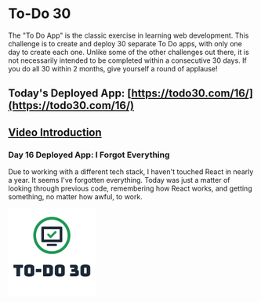 # To-Do 30

The "To Do App" is the classic exercise in learning web development. This challenge is to create and deploy 30 separate To Do apps, with only one day to create each one. Unlike some of the other challenges out there, it is not necessarily intended to be completed within a consecutive 30 days. If you do all 30 within 2 months, give yourself a round of applause!

## Today's Deployed App: [https://todo30.com/16/](https://todo30.com/16/)

## [Video Introduction](https://youtu.be/rQr4AVyOf5o)

### Day 16 Deployed App: I Forgot Everything

Due to working with a different tech stack, I haven't touched React in nearly a year. It seems I've forgotten everything. Today was just a matter of looking through previous code, remembering how React works, and getting something, no matter how awful, to work.

![To-Do 30](https://github.com/ejw773/to-do-30/blob/main/public/to-do-30-flattened.png)
